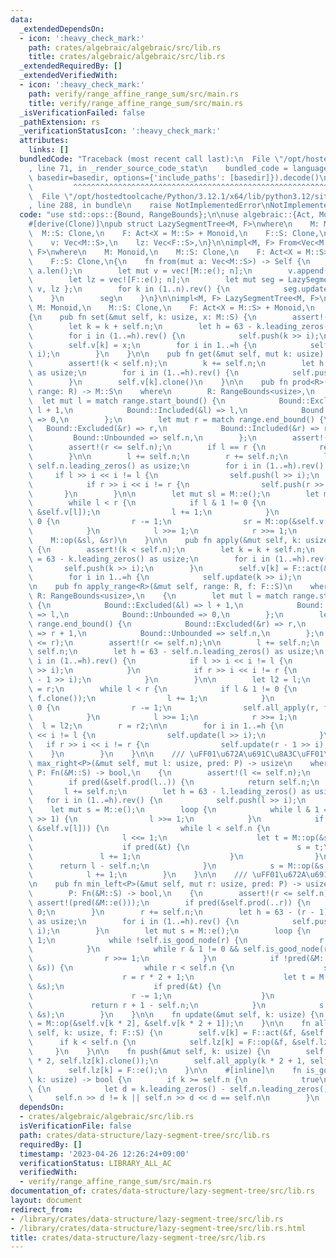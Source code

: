 ```yaml
---
data:
  _extendedDependsOn:
  - icon: ':heavy_check_mark:'
    path: crates/algebraic/algebraic/src/lib.rs
    title: crates/algebraic/algebraic/src/lib.rs
  _extendedRequiredBy: []
  _extendedVerifiedWith:
  - icon: ':heavy_check_mark:'
    path: verify/range_affine_range_sum/src/main.rs
    title: verify/range_affine_range_sum/src/main.rs
  _isVerificationFailed: false
  _pathExtension: rs
  _verificationStatusIcon: ':heavy_check_mark:'
  attributes:
    links: []
  bundledCode: "Traceback (most recent call last):\n  File \"/opt/hostedtoolcache/Python/3.12.1/x64/lib/python3.12/site-packages/onlinejudge_verify/documentation/build.py\"\
    , line 71, in _render_source_code_stat\n    bundled_code = language.bundle(stat.path,\
    \ basedir=basedir, options={'include_paths': [basedir]}).decode()\n          \
    \         ^^^^^^^^^^^^^^^^^^^^^^^^^^^^^^^^^^^^^^^^^^^^^^^^^^^^^^^^^^^^^^^^^^^^^^^^^^^^^^^^^\n\
    \  File \"/opt/hostedtoolcache/Python/3.12.1/x64/lib/python3.12/site-packages/onlinejudge_verify/languages/rust.py\"\
    , line 288, in bundle\n    raise NotImplementedError\nNotImplementedError\n"
  code: "use std::ops::{Bound, RangeBounds};\n\nuse algebraic::{Act, Monoid};\n\n\
    #[derive(Clone)]\npub struct LazySegmentTree<M, F>\nwhere\n    M: Monoid,\n  \
    \  M::S: Clone,\n    F: Act<X = M::S> + Monoid,\n    F::S: Clone,\n{\n    n: usize,\n\
    \    v: Vec<M::S>,\n    lz: Vec<F::S>,\n}\n\nimpl<M, F> From<Vec<M::S>> for LazySegmentTree<M,\
    \ F>\nwhere\n    M: Monoid,\n    M::S: Clone,\n    F: Act<X = M::S> + Monoid,\n\
    \    F::S: Clone,\n{\n    fn from(mut a: Vec<M::S>) -> Self {\n        let n =\
    \ a.len();\n        let mut v = vec![M::e(); n];\n        v.append(&mut a);\n\
    \        let lz = vec![F::e(); n];\n        let mut seg = LazySegmentTree { n,\
    \ v, lz };\n        for k in (1..n).rev() {\n            seg.update(k);\n    \
    \    }\n        seg\n    }\n}\n\nimpl<M, F> LazySegmentTree<M, F>\nwhere\n   \
    \ M: Monoid,\n    M::S: Clone,\n    F: Act<X = M::S> + Monoid,\n    F::S: Clone,\n\
    {\n    pub fn set(&mut self, k: usize, x: M::S) {\n        assert!(k < self.n);\n\
    \        let k = k + self.n;\n        let h = 63 - k.leading_zeros() as usize;\n\
    \        for i in (1..=h).rev() {\n            self.push(k >> i);\n        }\n\
    \        self.v[k] = x;\n        for i in 1..=h {\n            self.update(k >>\
    \ i);\n        }\n    }\n\n    pub fn get(&mut self, mut k: usize) -> M::S {\n\
    \        assert!(k < self.n);\n        k += self.n;\n        let h = 63 - k.leading_zeros()\
    \ as usize;\n        for i in (1..=h).rev() {\n            self.push(k >> i);\n\
    \        }\n        self.v[k].clone()\n    }\n\n    pub fn prod<R>(&mut self,\
    \ range: R) -> M::S\n    where\n        R: RangeBounds<usize>,\n    {\n      \
    \  let mut l = match range.start_bound() {\n            Bound::Excluded(&l) =>\
    \ l + 1,\n            Bound::Included(&l) => l,\n            Bound::Unbounded\
    \ => 0,\n        };\n        let mut r = match range.end_bound() {\n         \
    \   Bound::Excluded(&r) => r,\n            Bound::Included(&r) => r + 1,\n   \
    \         Bound::Unbounded => self.n,\n        };\n        assert!(l <= r);\n\
    \        assert!(r <= self.n);\n        if l == r {\n            return M::e();\n\
    \        }\n\n        l += self.n;\n        r += self.n;\n        let h = 63 -\
    \ self.n.leading_zeros() as usize;\n        for i in (1..=h).rev() {\n       \
    \     if l >> i << i != l {\n                self.push(l >> i);\n            }\n\
    \            if r >> i << i != r {\n                self.push(r >> i);\n     \
    \       }\n        }\n\n        let mut sl = M::e();\n        let mut sr = M::e();\n\
    \        while l < r {\n            if l & 1 != 0 {\n                sl = M::op(&sl,\
    \ &self.v[l]);\n                l += 1;\n            }\n            if r & 1 !=\
    \ 0 {\n                r -= 1;\n                sr = M::op(&self.v[r], &sr);\n\
    \            }\n            l >>= 1;\n            r >>= 1;\n        }\n\n    \
    \    M::op(&sl, &sr)\n    }\n\n    pub fn apply(&mut self, k: usize, f: F::S)\
    \ {\n        assert!(k < self.n);\n        let k = k + self.n;\n        let h\
    \ = 63 - k.leading_zeros() as usize;\n        for i in (1..=h).rev() {\n     \
    \       self.push(k >> i);\n        }\n        self.v[k] = F::act(&f, &self.v[k]);\n\
    \        for i in 1..=h {\n            self.update(k >> i);\n        }\n    }\n\
    \n    pub fn apply_range<R>(&mut self, range: R, f: F::S)\n    where\n       \
    \ R: RangeBounds<usize>,\n    {\n        let mut l = match range.start_bound()\
    \ {\n            Bound::Excluded(&l) => l + 1,\n            Bound::Included(&l)\
    \ => l,\n            Bound::Unbounded => 0,\n        };\n        let mut r = match\
    \ range.end_bound() {\n            Bound::Excluded(&r) => r,\n            Bound::Included(&r)\
    \ => r + 1,\n            Bound::Unbounded => self.n,\n        };\n        assert!(l\
    \ <= r);\n        assert!(r <= self.n);\n\n        l += self.n;\n        r +=\
    \ self.n;\n        let h = 63 - self.n.leading_zeros() as usize;\n        for\
    \ i in (1..=h).rev() {\n            if l >> i << i != l {\n                self.push(l\
    \ >> i);\n            }\n            if r >> i << i != r {\n                self.push(r\
    \ - 1 >> i);\n            }\n        }\n\n        let l2 = l;\n        let r2\
    \ = r;\n        while l < r {\n            if l & 1 != 0 {\n                self.all_apply(l,\
    \ f.clone());\n                l += 1;\n            }\n            if r & 1 !=\
    \ 0 {\n                r -= 1;\n                self.all_apply(r, f.clone());\n\
    \            }\n            l >>= 1;\n            r >>= 1;\n        }\n      \
    \  l = l2;\n        r = r2;\n\n        for i in 1..=h {\n            if l >> i\
    \ << i != l {\n                self.update(l >> i);\n            }\n         \
    \   if r >> i << i != r {\n                self.update(r - 1 >> i);\n        \
    \    }\n        }\n    }\n\n    /// \uFF01\u672A\u691C\u8A3C\uFF01\n    pub fn\
    \ max_right<P>(&mut self, mut l: usize, pred: P) -> usize\n    where\n       \
    \ P: Fn(&M::S) -> bool,\n    {\n        assert!(l <= self.n);\n        assert!(pred(&M::e()));\n\
    \        if pred(&self.prod(l..)) {\n            return self.n;\n        }\n \
    \       l += self.n;\n        let h = 63 - l.leading_zeros() as usize;\n     \
    \   for i in (1..=h).rev() {\n            self.push(l >> i);\n        }\n    \
    \    let mut s = M::e();\n        loop {\n            while l & 1 == 0 && self.is_good_node(l\
    \ >> 1) {\n                l >>= 1;\n            }\n            if !pred(&M::op(&s,\
    \ &self.v[l])) {\n                while l < self.n {\n                    self.push(l);\n\
    \                    l <<= 1;\n                    let t = M::op(&s, &self.v[l]);\n\
    \                    if pred(&t) {\n                        s = t;\n         \
    \               l += 1;\n                    }\n                }\n          \
    \      return l - self.n;\n            }\n            s = M::op(&s, &self.v[l]);\n\
    \            l += 1;\n        }\n    }\n\n    /// \uFF01\u672A\u691C\u8A3C\uFF01\
    \n    pub fn min_left<P>(&mut self, mut r: usize, pred: P) -> usize\n    where\n\
    \        P: Fn(&M::S) -> bool,\n    {\n        assert!(r <= self.n);\n       \
    \ assert!(pred(&M::e()));\n        if pred(&self.prod(..r)) {\n            return\
    \ 0;\n        }\n        r += self.n;\n        let h = 63 - (r - 1).leading_zeros()\
    \ as usize;\n        for i in (1..=h).rev() {\n            self.push(r - 1 >>\
    \ i);\n        }\n        let mut s = M::e();\n        loop {\n            r -=\
    \ 1;\n            while !self.is_good_node(r) {\n                r = r * 2 + 1;\n\
    \            }\n            while r & 1 != 0 && self.is_good_node(r >> 1) {\n\
    \                r >>= 1;\n            }\n            if !pred(&M::op(&self.v[r],\
    \ &s)) {\n                while r < self.n {\n                    self.push(r);\n\
    \                    r = r * 2 + 1;\n                    let t = M::op(&self.v[r],\
    \ &s);\n                    if pred(&t) {\n                        s = t;\n  \
    \                      r -= 1;\n                    }\n                }\n   \
    \             return r + 1 - self.n;\n            }\n            s = M::op(&self.v[r],\
    \ &s);\n        }\n    }\n\n    fn update(&mut self, k: usize) {\n        self.v[k]\
    \ = M::op(&self.v[k * 2], &self.v[k * 2 + 1]);\n    }\n\n    fn all_apply(&mut\
    \ self, k: usize, f: F::S) {\n        self.v[k] = F::act(&f, &self.v[k]);\n  \
    \      if k < self.n {\n            self.lz[k] = F::op(&f, &self.lz[k]);\n   \
    \     }\n    }\n\n    fn push(&mut self, k: usize) {\n        self.all_apply(k\
    \ * 2, self.lz[k].clone());\n        self.all_apply(k * 2 + 1, self.lz[k].clone());\n\
    \        self.lz[k] = F::e();\n    }\n\n    #[inline]\n    fn is_good_node(&self,\
    \ k: usize) -> bool {\n        if k >= self.n {\n            true\n        } else\
    \ {\n            let d = k.leading_zeros() - self.n.leading_zeros();\n       \
    \     self.n >> d != k || self.n >> d << d == self.n\n        }\n    }\n}\n"
  dependsOn:
  - crates/algebraic/algebraic/src/lib.rs
  isVerificationFile: false
  path: crates/data-structure/lazy-segment-tree/src/lib.rs
  requiredBy: []
  timestamp: '2023-04-26 12:26:24+09:00'
  verificationStatus: LIBRARY_ALL_AC
  verifiedWith:
  - verify/range_affine_range_sum/src/main.rs
documentation_of: crates/data-structure/lazy-segment-tree/src/lib.rs
layout: document
redirect_from:
- /library/crates/data-structure/lazy-segment-tree/src/lib.rs
- /library/crates/data-structure/lazy-segment-tree/src/lib.rs.html
title: crates/data-structure/lazy-segment-tree/src/lib.rs
---
```

